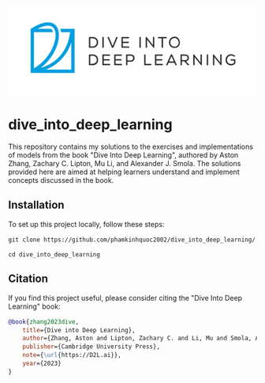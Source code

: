 ![Project Logo](https://raw.githubusercontent.com/d2l-ai/d2l-en/master/static/logo-with-text.png)
# dive_into_deep_learning
This repository contains my solutions to the exercises and implementations of models from the book "Dive Into Deep Learning", authored by Aston Zhang, Zachary C. Lipton, Mu Li, and Alexander J. Smola. The solutions provided here are aimed at helping learners understand and implement concepts discussed in the book.
## Installation
To set up this project locally, follow these steps:

```
git clone https://github.com/phamkinhquoc2002/dive_into_deep_learning/
```
```
cd dive_into_deep_learning
```
## Citation
If you find this project useful, please consider citing the "Dive Into Deep Learning" book:

```bibtex
@book{zhang2023dive,
    title={Dive into Deep Learning},
    author={Zhang, Aston and Lipton, Zachary C. and Li, Mu and Smola, Alexander J.},
    publisher={Cambridge University Press},
    note={\url{https://D2L.ai}},
    year={2023}
}
